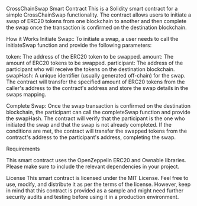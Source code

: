 
CrossChainSwap Smart Contract
This is a Solidity smart contract for a simple CrossChainSwap functionality. The contract allows users to initiate a swap of ERC20 tokens from one blockchain to another and then complete the swap once the transaction is confirmed on the destination blockchain.

How it Works
Initiate Swap:: To initiate a swap, a user needs to call the initiateSwap function and provide the following parameters:

token: The address of the ERC20 token to be swapped.
amount: The amount of ERC20 tokens to be swapped.
participant: The address of the participant who will receive the tokens on the destination blockchain.
swapHash: A unique identifier (usually generated off-chain) for the swap.
The contract will transfer the specified amount of ERC20 tokens from the caller's address to the contract's address and store the swap details in the swaps mapping.

Complete Swap: Once the swap transaction is confirmed on the destination blockchain, the participant can call the completeSwap function and provide the swapHash. The contract will verify that the participant is the one who initiated the swap and that the swap is not already completed. If the conditions are met, the contract will transfer the swapped tokens from the contract's address to the participant's address, completing the swap.

Requirements

This smart contract uses the OpenZeppelin ERC20 and Ownable libraries. Please make sure to include the relevant dependencies in your project.


License
This smart contract is licensed under the MIT License. Feel free to use, modify, and distribute it as per the terms of the license. However, keep in mind that this contract is provided as a sample and might need further security audits and testing before using it in a production environment.
